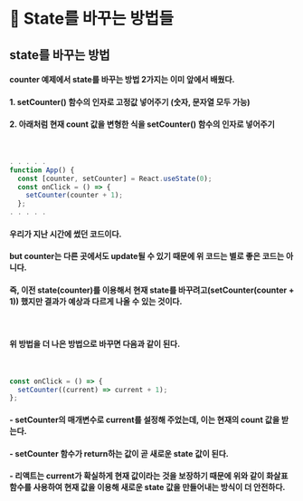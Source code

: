 <h1><b>📌 State를 바꾸는 방법들</b></h1>

<h2><b>state를 바꾸는 방법</b></h2>
<h4>counter 예제에서 state를 바꾸는 방법 2가지는 이미 앞에서 배웠다.</h4>
<h4>1. setCounter() 함수의 인자로 고정값 넣어주기 (숫자, 문자열 모두 가능)</h4>
<h4>2. 아래처럼 현재 count 값을 변형한 식을 setCounter() 함수의 인자로 넣어주기</h4>
<br>

```js
. . . . .
function App() {
  const [counter, setCounter] = React.useState(0);
  const onClick = () => {
    setCounter(counter + 1);
  };
. . . . .
```

<h4>우리가 지난 시간에 썼던 코드이다.</h4>
<h4>but counter는 다른 곳에서도 update될 수 있기 때문에 위 코드는 별로 좋은 코드는 아니다.</h4>
<h4>즉, 이전 state(counter)를 이용해서 현재 state를 바꾸려고(setCounter(counter + 1)) 했지만 결과가 예상과 다르게 나올 수 있는 것이다.</h4>
<br>

<h4>위 방법을 더 나은 방법으로 바꾸면 다음과 같이 된다.</h4>
<br>

```js
const onClick = () => {
  setCounter((current) => current + 1);
};
```

<h4>- setCounter의 매개변수로 current를 설정해 주었는데, 이는 현재의 count 값을 받는다.</h4>
<h4>- setCounter 함수가 return하는 값이 곧 새로운 state 값이 된다.</h4>
<h4>- 리액트는 current가 확실하게 현재 값이라는 것을 보장하기 때문에 위와 같이 화살표 함수를 사용하여 현재 값을 이용해 새로운 state 값을 만들어내는 방식이 더 안전하다.</h4>
